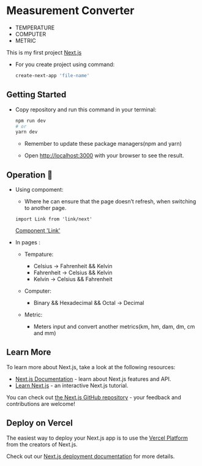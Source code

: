 # Measurement Converter
- TEMPERATURE
- COMPUTER
- METRIC


This is my first project [Next.js](https://nextjs.org/) 

- For you create project using command:
    ```bash 
    create-next-app 'file-name'
    ```

## Getting Started

- Copy repository and run this command in your terminal:

    ```bash
    npm run dev
    # or
    yarn dev
    ```
    - Remember to update these package managers(npm and yarn)

    - Open [http://localhost:3000](http://localhost:3000) with your browser to see the result.

## Operation :rocket:
- Using compoment:
    - Where he can ensure that the page doesn’t refresh,
    when switching to another page. 
    ```
    import Link from 'link/next'
    ```
    [Component 'Link'](https://nextjs.org/docs/api-reference/next/link)

- In pages :
    -  Tempature:
        - Celsius -> Fahrenheit && Kelvin
        - Fahrenheit -> Celsius && Kelvin
        - Kelvin -> Celsius && Fahrenheit
    -  Computer:
        - Binary && Hexadecimal && Octal -> Decimal
    
    -  Metric:
        - Meters input and convert another metrics(km, hm,  dam, dm, cm and mm)
    

## Learn More

To learn more about Next.js, take a look at the following resources:

- [Next.js Documentation](https://nextjs.org/docs) - learn about Next.js features and API.
- [Learn Next.js](https://nextjs.org/learn) - an interactive Next.js tutorial.

You can check out [the Next.js GitHub repository](https://github.com/vercel/next.js/) - your feedback and contributions are welcome!

## Deploy on Vercel

The easiest way to deploy your Next.js app is to use the [Vercel Platform](https://vercel.com/new?utm_medium=default-template&filter=next.js&utm_source=create-next-app&utm_campaign=create-next-app-readme) from the creators of Next.js.

Check out our [Next.js deployment documentation](https://nextjs.org/docs/deployment) for more details.
